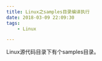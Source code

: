 ```yaml
---
title: Linux之samples目录编译执行
date: 2018-03-09 22:09:30
tags:
	- Linux

---
```




Linux源代码目录下有个samples目录。